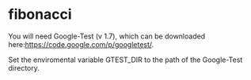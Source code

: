 fibonacci
=========

You will need Google-Test (v 1.7), which can be downloaded here:https://code.google.com/p/googletest/.

Set the enviromental variable GTEST_DIR to the path of the Google-Test directory.
